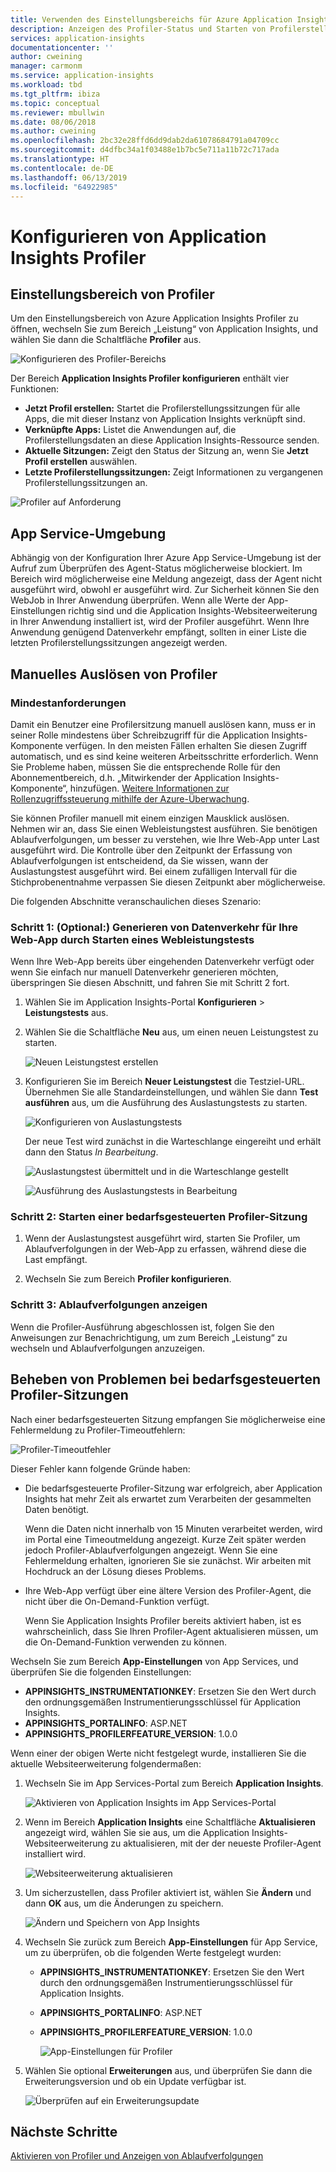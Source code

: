 ```yaml
---
title: Verwenden des Einstellungsbereichs für Azure Application Insights Profiler | Microsoft-Dokumentation
description: Anzeigen des Profiler-Status und Starten von Profilerstellungssitzungen
services: application-insights
documentationcenter: ''
author: cweining
manager: carmonm
ms.service: application-insights
ms.workload: tbd
ms.tgt_pltfrm: ibiza
ms.topic: conceptual
ms.reviewer: mbullwin
ms.date: 08/06/2018
ms.author: cweining
ms.openlocfilehash: 2bc32e28ffd6dd9dab2da61078684791a04709cc
ms.sourcegitcommit: d4dfbc34a1f03488e1b7bc5e711a11b72c717ada
ms.translationtype: HT
ms.contentlocale: de-DE
ms.lasthandoff: 06/13/2019
ms.locfileid: "64922985"
---
```

# <a name="configure-application-insights-profiler"></a>Konfigurieren von Application Insights Profiler

## <a name="profiler-settings-pane"></a>Einstellungsbereich von Profiler

Um den Einstellungsbereich von Azure Application Insights Profiler zu öffnen, wechseln Sie zum Bereich „Leistung“ von Application Insights, und wählen Sie dann die Schaltfläche **Profiler** aus.

![Konfigurieren des Profiler-Bereichs][configure-profiler-entry]

Der Bereich **Application Insights Profiler konfigurieren** enthält vier Funktionen: 
* **Jetzt Profil erstellen:** Startet die Profilerstellungssitzungen für alle Apps, die mit dieser Instanz von Application Insights verknüpft sind.
* **Verknüpfte Apps:** Listet die Anwendungen auf, die Profilerstellungsdaten an diese Application Insights-Ressource senden.
* **Aktuelle Sitzungen:** Zeigt den Status der Sitzung an, wenn Sie **Jetzt Profil erstellen** auswählen. 
* **Letzte Profilerstellungssitzungen:** Zeigt Informationen zu vergangenen Profilerstellungssitzungen an.

![Profiler auf Anforderung][profiler-on-demand]

## <a name="app-service-environment"></a>App Service-Umgebung
Abhängig von der Konfiguration Ihrer Azure App Service-Umgebung ist der Aufruf zum Überprüfen des Agent-Status möglicherweise blockiert. Im Bereich wird möglicherweise eine Meldung angezeigt, dass der Agent nicht ausgeführt wird, obwohl er ausgeführt wird. Zur Sicherheit können Sie den WebJob in Ihrer Anwendung überprüfen. Wenn alle Werte der App-Einstellungen richtig sind und die Application Insights-Websiteerweiterung in Ihrer Anwendung installiert ist, wird der Profiler ausgeführt. Wenn Ihre Anwendung genügend Datenverkehr empfängt, sollten in einer Liste die letzten Profilerstellungssitzungen angezeigt werden.

## <a id="profileondemand"></a> Manuelles Auslösen von Profiler

### <a name="minimum-requirements"></a>Mindestanforderungen 
Damit ein Benutzer eine Profilersitzung manuell auslösen kann, muss er in seiner Rolle mindestens über Schreibzugriff für die Application Insights-Komponente verfügen. In den meisten Fällen erhalten Sie diesen Zugriff automatisch, und es sind keine weiteren Arbeitsschritte erforderlich. Wenn Sie Probleme haben, müssen Sie die entsprechende Rolle für den Abonnementbereich, d.h. „Mitwirkender der Application Insights-Komponente“, hinzufügen. [Weitere Informationen zur Rollenzugriffssteuerung mithilfe der Azure-Überwachung](https://docs.microsoft.com/azure/azure-monitor/app/resources-roles-access-control).

Sie können Profiler manuell mit einem einzigen Mausklick auslösen. Nehmen wir an, dass Sie einen Webleistungstest ausführen. Sie benötigen Ablaufverfolgungen, um besser zu verstehen, wie Ihre Web-App unter Last ausgeführt wird. Die Kontrolle über den Zeitpunkt der Erfassung von Ablaufverfolgungen ist entscheidend, da Sie wissen, wann der Auslastungstest ausgeführt wird. Bei einem zufälligen Intervall für die Stichprobenentnahme verpassen Sie diesen Zeitpunkt aber möglicherweise.

Die folgenden Abschnitte veranschaulichen dieses Szenario:

### <a name="step-1-optional-generate-traffic-to-your-web-app-by-starting-a-web-performance-test"></a>Schritt 1: (Optional:) Generieren von Datenverkehr für Ihre Web-App durch Starten eines Webleistungstests

Wenn Ihre Web-App bereits über eingehenden Datenverkehr verfügt oder wenn Sie einfach nur manuell Datenverkehr generieren möchten, überspringen Sie diesen Abschnitt, und fahren Sie mit Schritt 2 fort.

1. Wählen Sie im Application Insights-Portal **Konfigurieren** > **Leistungstests** aus. 

1. Wählen Sie die Schaltfläche **Neu** aus, um einen neuen Leistungstest zu starten.

   ![Neuen Leistungstest erstellen][create-performance-test]

1. Konfigurieren Sie im Bereich **Neuer Leistungstest** die Testziel-URL. Übernehmen Sie alle Standardeinstellungen, und wählen Sie dann **Test ausführen** aus, um die Ausführung des Auslastungstests zu starten.

    ![Konfigurieren von Auslastungstests][configure-performance-test]

    Der neue Test wird zunächst in die Warteschlange eingereiht und erhält dann den Status *In Bearbeitung*.

    ![Auslastungstest übermittelt und in die Warteschlange gestellt][load-test-queued]

    ![Ausführung des Auslastungstests in Bearbeitung][load-test-in-progress]

### <a name="step-2-start-a-profiler-on-demand-session"></a>Schritt 2: Starten einer bedarfsgesteuerten Profiler-Sitzung

1. Wenn der Auslastungstest ausgeführt wird, starten Sie Profiler, um Ablaufverfolgungen in der Web-App zu erfassen, während diese die Last empfängt.

1. Wechseln Sie zum Bereich **Profiler konfigurieren**.


### <a name="step-3-view-traces"></a>Schritt 3: Ablaufverfolgungen anzeigen

Wenn die Profiler-Ausführung abgeschlossen ist, folgen Sie den Anweisungen zur Benachrichtigung, um zum Bereich „Leistung“ zu wechseln und Ablaufverfolgungen anzuzeigen.

## <a name="troubleshoot-the-profiler-on-demand-session"></a>Beheben von Problemen bei bedarfsgesteuerten Profiler-Sitzungen

Nach einer bedarfsgesteuerten Sitzung empfangen Sie möglicherweise eine Fehlermeldung zu Profiler-Timeoutfehlern:

![Profiler-Timeoutfehler][profiler-timeout]

Dieser Fehler kann folgende Gründe haben:

* Die bedarfsgesteuerte Profiler-Sitzung war erfolgreich, aber Application Insights hat mehr Zeit als erwartet zum Verarbeiten der gesammelten Daten benötigt.  

  Wenn die Daten nicht innerhalb von 15 Minuten verarbeitet werden, wird im Portal eine Timeoutmeldung angezeigt. Kurze Zeit später werden jedoch Profiler-Ablaufverfolgungen angezeigt. Wenn Sie eine Fehlermeldung erhalten, ignorieren Sie sie zunächst. Wir arbeiten mit Hochdruck an der Lösung dieses Problems.

* Ihre Web-App verfügt über eine ältere Version des Profiler-Agent, die nicht über die On-Demand-Funktion verfügt.  

  Wenn Sie Application Insights Profiler bereits aktiviert haben, ist es wahrscheinlich, dass Sie Ihren Profiler-Agent aktualisieren müssen, um die On-Demand-Funktion verwenden zu können.
  
Wechseln Sie zum Bereich **App-Einstellungen** von App Services, und überprüfen Sie die folgenden Einstellungen:
* **APPINSIGHTS_INSTRUMENTATIONKEY**: Ersetzen Sie den Wert durch den ordnungsgemäßen Instrumentierungsschlüssel für Application Insights.
* **APPINSIGHTS_PORTALINFO**: ASP.NET
* **APPINSIGHTS_PROFILERFEATURE_VERSION**: 1.0.0

Wenn einer der obigen Werte nicht festgelegt wurde, installieren Sie die aktuelle Websiteerweiterung folgendermaßen:

1. Wechseln Sie im App Services-Portal zum Bereich **Application Insights**.

    ![Aktivieren von Application Insights im App Services-Portal][enable-app-insights]

1. Wenn im Bereich **Application Insights** eine Schaltfläche **Aktualisieren** angezeigt wird, wählen Sie sie aus, um die Application Insights-Websiteerweiterung zu aktualisieren, mit der der neueste Profiler-Agent installiert wird.

    ![Websiteerweiterung aktualisieren][update-site-extension]

1. Um sicherzustellen, dass Profiler aktiviert ist, wählen Sie **Ändern** und dann **OK** aus, um die Änderungen zu speichern.

    ![Ändern und Speichern von App Insights][change-and-save-appinsights]

1. Wechseln Sie zurück zum Bereich **App-Einstellungen** für App Service, um zu überprüfen, ob die folgenden Werte festgelegt wurden:
   * **APPINSIGHTS_INSTRUMENTATIONKEY**: Ersetzen Sie den Wert durch den ordnungsgemäßen Instrumentierungsschlüssel für Application Insights.
   * **APPINSIGHTS_PORTALINFO**: ASP.NET 
   * **APPINSIGHTS_PROFILERFEATURE_VERSION**: 1.0.0

     ![App-Einstellungen für Profiler][app-settings-for-profiler]

1. Wählen Sie optional **Erweiterungen** aus, und überprüfen Sie dann die Erweiterungsversion und ob ein Update verfügbar ist.

    ![Überprüfen auf ein Erweiterungsupdate][check-for-extension-update]

## <a name="next-steps"></a>Nächste Schritte
[Aktivieren von Profiler und Anzeigen von Ablaufverfolgungen](profiler-overview.md?toc=/azure/azure-monitor/toc.json)

[profiler-on-demand]: ./media/profiler-settings/Profiler-on-demand.png
[configure-profiler-entry]: ./media/profiler-settings/configure-profiler-entry.png
[create-performance-test]: ./media/profiler-settings/new-performance-test.png
[configure-performance-test]: ./media/profiler-settings/configure-performance-test.png
[load-test-queued]: ./media/profiler-settings/load-test-queued.png
[load-test-in-progress]: ./media/profiler-settings/load-test-inprogress.png
[enable-app-insights]: ./media/profiler-settings/enable-app-insights-blade-01.png
[update-site-extension]: ./media/profiler-settings/update-site-extension-01.png
[change-and-save-appinsights]: ./media/profiler-settings/change-and-save-appinsights-01.png
[app-settings-for-profiler]: ./media/profiler-settings/appsettings-for-profiler-01.png
[check-for-extension-update]: ./media/profiler-settings/check-extension-update-01.png
[profiler-timeout]: ./media/profiler-settings/profiler-timeout.png
